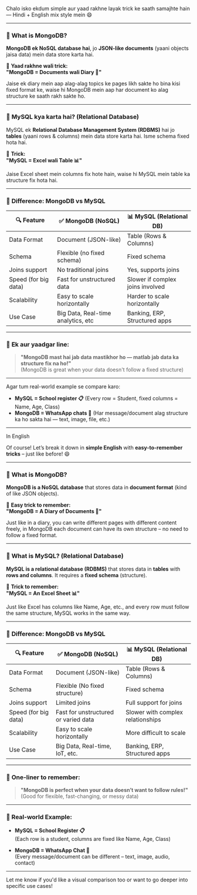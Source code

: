 Chalo isko ekdum simple aur yaad rakhne layak trick ke saath samajhte hain — Hindi + English mix style mein 😄

---

### 🔹 **What is MongoDB?**

**MongoDB ek NoSQL database hai**, jo **JSON-like documents** (yaani objects jaisa data) mein data store karta hai.

🧠 **Yaad rakhne wali trick:**  
**"MongoDB = Documents wali Diary 📒"**

Jaise ek diary mein aap alag-alag topics ke pages likh sakte ho bina kisi fixed format ke, waise hi MongoDB mein aap har document ko alag structure ke saath rakh sakte ho.

---

### 🔸 **MySQL kya karta hai? (Relational Database)**

MySQL ek **Relational Database Management System (RDBMS)** hai jo **tables** (yaani rows & columns) mein data store karta hai. Isme schema fixed hota hai.

🧠 **Trick:**  
**"MySQL = Excel wali Table 📊"**

Jaise Excel sheet mein columns fix hote hain, waise hi MySQL mein table ka structure fix hota hai.

---

### 🔄 **Difference: MongoDB vs MySQL**

| 🔍 Feature           | ✅ MongoDB (NoSQL)                 | 📊 MySQL (Relational DB)         |
| -------------------- | ---------------------------------- | -------------------------------- |
| Data Format          | Document (JSON-like)               | Table (Rows & Columns)           |
| Schema               | Flexible (no fixed schema)         | Fixed schema                     |
| Joins support        | No traditional joins               | Yes, supports joins              |
| Speed (for big data) | Fast for unstructured data         | Slower if complex joins involved |
| Scalability          | Easy to scale horizontally         | Harder to scale horizontally     |
| Use Case             | Big Data, Real-time analytics, etc | Banking, ERP, Structured apps    |

---

### 🧠 **Ek aur yaadgar line:**

> **"MongoDB mast hai jab data mastikhor ho — matlab jab data ka structure fix na ho!"**  
> (MongoDB is great when your data doesn't follow a fixed structure)

---

Agar tum real-world example se compare karo:

- **MySQL = School register 📋** (Every row = Student, fixed columns = Name, Age, Class)
- **MongoDB = WhatsApp chats 📱** (Har message/document alag structure ka ho sakta hai — text, image, file, etc.)

---

In English

Of course! Let’s break it down in **simple English** with **easy-to-remember tricks** – just like before! 😄

---

### 🔹 **What is MongoDB?**

**MongoDB is a NoSQL database** that stores data in **document format** (kind of like JSON objects).

🧠 **Easy trick to remember:**  
**"MongoDB = A Diary of Documents 📒"**

Just like in a diary, you can write different pages with different content freely, in MongoDB each document can have its own structure – no need to follow a fixed format.

---

### 🔸 **What is MySQL? (Relational Database)**

**MySQL is a relational database (RDBMS)** that stores data in **tables** with **rows and columns**. It requires a **fixed schema** (structure).

🧠 **Trick to remember:**  
**"MySQL = An Excel Sheet 📊"**

Just like Excel has columns like Name, Age, etc., and every row must follow the same structure, MySQL works in the same way.

---

### 🔄 **Difference: MongoDB vs MySQL**

| 🔍 Feature           | ✅ MongoDB (NoSQL)                   | 📊 MySQL (Relational DB)          |
| -------------------- | ------------------------------------ | --------------------------------- |
| Data Format          | Document (JSON-like)                 | Table (Rows & Columns)            |
| Schema               | Flexible (No fixed structure)        | Fixed schema                      |
| Joins support        | Limited joins                        | Full support for joins            |
| Speed (for big data) | Fast for unstructured or varied data | Slower with complex relationships |
| Scalability          | Easy to scale horizontally           | More difficult to scale           |
| Use Case             | Big Data, Real-time, IoT, etc.       | Banking, ERP, Structured apps     |

---

### 🧠 **One-liner to remember:**

> **"MongoDB is perfect when your data doesn’t want to follow rules!"**  
> (Good for flexible, fast-changing, or messy data)

---

### 📖 Real-world Example:

- **MySQL = School Register 📋**  
  (Each row is a student, columns are fixed like Name, Age, Class)

- **MongoDB = WhatsApp Chat 📱**  
  (Every message/document can be different – text, image, audio, contact)

---

Let me know if you'd like a visual comparison too or want to go deeper into specific use cases!
